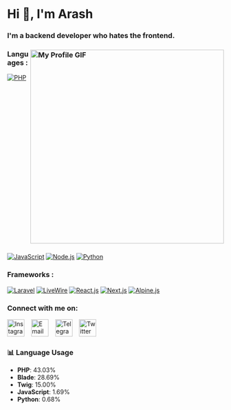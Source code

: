 # Hi 👋, I'm Arash  
### <p>I'm a backend developer who hates the frontend.</p>

### <img src="https://media3.giphy.com/media/v1.Y2lkPTc5MGI3NjExYWpocWdieXRxY2liM3E2ZG95cmsyZmgxZ3JwdTlteXhmYnZpY2R0OSZlcD12MV9pbnRlcm5hbF9naWZfYnlfaWQmY3Q9Zw/odQ5A4pdaDU8E/giphy.gif" alt="My Profile GIF" width="450" style="padding-bottom: 20px;" align="right">

### Languages :

[<img src="https://img.shields.io/badge/PHP-777BB4?logo=php&logoColor=white" alt="PHP" style="vertical-align:middle">](https://www.php.net) 
[<img src="https://img.shields.io/badge/JavaScript-F7DF1E?logo=javascript&logoColor=black" alt="JavaScript" style="vertical-align:middle">](https://developer.mozilla.org/en-US/docs/Web/JavaScript) 
[<img src="https://img.shields.io/badge/Node.js-339933?logo=node.js&logoColor=white" alt="Node.js" style="vertical-align:middle">](https://nodejs.org)
[<img src="https://img.shields.io/badge/Python-3776AB?logo=python&logoColor=white" alt="Python" style="vertical-align:middle">](https://www.python.org)

### Frameworks :
[<img src="https://img.shields.io/badge/Laravel-FF2D20?logo=laravel&logoColor=white" alt="Laravel" style="vertical-align:middle">](https://laravel.com) 
[<img src="https://img.shields.io/badge/LiveWire-4E56A6?logo=livewire&logoColor=white" alt="LiveWire" style="vertical-align:middle">](https://laravel-livewire.com)
[<img src="https://img.shields.io/badge/React-61DAFB?logo=react&logoColor=black" alt="React.js" style="vertical-align:middle">](https://reactjs.org)
[<img src="https://img.shields.io/badge/Next.js-000000?logo=next.js&logoColor=white" alt="Next.js" style="vertical-align:middle">](https://nextjs.org)
[<img src="https://img.shields.io/badge/Alpine.js-8BC0D0?logo=alpinedotjs&logoColor=black" alt="Alpine.js" style="vertical-align:middle">](https://alpinejs.dev)

### Connect with me on:  
<p>
  <a href="https://instagram.com/arash_arsites"><img src="https://cdn.simpleicons.org/instagram/E4405F" alt="Instagram" width="40" height="40"></a>
  &nbsp;&nbsp;
  <a href="mailto:arashebi777@gmail.com"><img src="https://cdn.simpleicons.org/gmail/EA4335" alt="Email" width="40" height="40"></a>
  &nbsp;&nbsp;
  <a href="https://t.me/Octawian"><img src="https://cdn.simpleicons.org/telegram/26A5E4" alt="Telegram" width="40" height="40"></a>
  &nbsp;&nbsp;
  <a href="https://twitter.com/Arash_Aryans"><img src="https://cdn.simpleicons.org/x/1DA1F2" alt="Twitter" width="40" height="40"></a>
</p>

### 📊 Language Usage
- **PHP**: 43.03%
- **Blade**: 28.69% 
- **Twig**: 15.00%
- **JavaScript**: 1.69%
- **Python**: 0.68%
